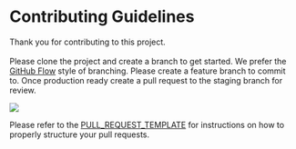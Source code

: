 # Contributing Guidelines

Thank you for contributing to this project.<br><br>
Please clone the project and create a branch to get started. We prefer the [GitHub Flow](https://guides.github.com/introduction/flow/) style of branching. Please create a feature branch to commit to. Once production ready create a pull request to the staging branch for review.

![](src/administration/Screenshots/Git-Strategy.jpg)

Please refer to the [PULL_REQUEST_TEMPLATE](PULL_REQUEST_TEMPLATE.md) for instructions on how to properly structure your pull requests.
